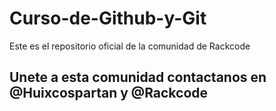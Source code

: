 # Curso-de-Github-y-Git
Este es el repositorio oficial de la comunidad de Rackcode 

## Unete a esta comunidad contactanos en @Huixcospartan y @Rackcode
